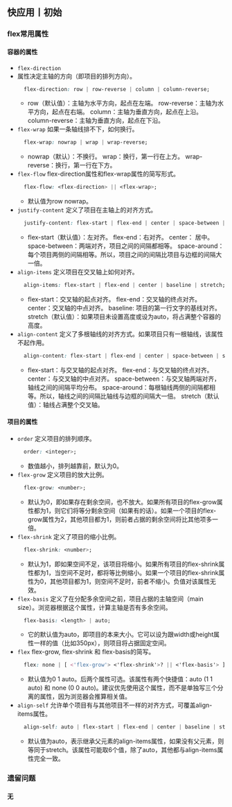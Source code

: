 ## 快应用丨初始

### flex常用属性

#### 容器的属性
* `flex-direction`
* 属性决定主轴的方向（即项目的排列方向）。
  ```css
    flex-direction: row | row-reverse | column | column-reverse;
  ```
  * row（默认值）：主轴为水平方向，起点在左端。 row-reverse：主轴为水平方向，起点在右端。 column：主轴为垂直方向，起点在上沿。 column-reverse：主轴为垂直方向，起点在下沿。
* `flex-wrap` 如果一条轴线排不下，如何换行。
  ```css
    flex-wrap: nowrap | wrap | wrap-reverse;
  ```
  * nowrap（默认）：不换行。 wrap：换行，第一行在上方。 wrap-reverse：换行，第一行在下方。
* `flex-flow` flex-direction属性和flex-wrap属性的简写形式。
  ```css
    flex-flow: <flex-direction> || <flex-wrap>;
  ```
  * 默认值为row nowrap。
* `justify-content` 定义了项目在主轴上的对齐方式。
  ```css
    justify-content: flex-start | flex-end | center | space-between | space-around;
  ```
  * flex-start（默认值）：左对齐。 flex-end：右对齐。 center： 居中。 space-between：两端对齐，项目之间的间隔都相等。 space-around：每个项目两侧的间隔相等。所以，项目之间的间隔比项目与边框的间隔大一倍。
* `align-items` 定义项目在交叉轴上如何对齐。
  ```css
    align-items: flex-start | flex-end | center | baseline | stretch;
  ```
  * flex-start：交叉轴的起点对齐。 flex-end：交叉轴的终点对齐。 center：交叉轴的中点对齐。 baseline: 项目的第一行文字的基线对齐。 stretch（默认值）：如果项目未设置高度或设为auto，将占满整个容器的高度。
* `align-content` 定义了多根轴线的对齐方式。如果项目只有一根轴线，该属性不起作用。
  ```css
    align-content: flex-start | flex-end | center | space-between | space-around | stretch;
  ```
  * flex-start：与交叉轴的起点对齐。 flex-end：与交叉轴的终点对齐。 center：与交叉轴的中点对齐。 space-between：与交叉轴两端对齐，轴线之间的间隔平均分布。 space-around：每根轴线两侧的间隔都相等。所以，轴线之间的间隔比轴线与边框的间隔大一倍。 stretch（默认值）：轴线占满整个交叉轴。

#### 项目的属性
* `order` 定义项目的排列顺序。
  ```css
    order: <integer>;
  ```
  * 数值越小，排列越靠前，默认为0。
* `flex-grow` 定义项目的放大比例。
  ```css
    flex-grow: <number>;
  ```
  * 默认为0，即如果存在剩余空间，也不放大。如果所有项目的flex-grow属性都为1，则它们将等分剩余空间（如果有的话）。如果一个项目的flex-grow属性为2，其他项目都为1，则前者占据的剩余空间将比其他项多一倍。
* `flex-shrink` 定义了项目的缩小比例。
  ```css
    flex-shrink: <number>;
  ```
  * 默认为1，即如果空间不足，该项目将缩小。如果所有项目的flex-shrink属性都为1，当空间不足时，都将等比例缩小。如果一个项目的flex-shrink属性为0，其他项目都为1，则空间不足时，前者不缩小。负值对该属性无效。
* `flex-basis` 定义了在分配多余空间之前，项目占据的主轴空间（main size）。浏览器根据这个属性，计算主轴是否有多余空间。
  ```css
    flex-basis: <length> | auto;
  ```
  * 它的默认值为auto，即项目的本来大小。它可以设为跟width或height属性一样的值（比如350px），则项目将占据固定空间。
* `flex` flex-grow, flex-shrink 和 flex-basis的简写。
  ```css
    flex: none | [ <'flex-grow'> <'flex-shrink'>? || <'flex-basis'> ]
  ```
  * 默认值为0 1 auto。后两个属性可选。该属性有两个快捷值：auto (1 1 auto) 和 none (0 0 auto)。建议优先使用这个属性，而不是单独写三个分离的属性，因为浏览器会推算相关值。
* `align-self` 允许单个项目有与其他项目不一样的对齐方式，可覆盖align-items属性。
  ```css
    align-self: auto | flex-start | flex-end | center | baseline | stretch;
  ```
  * 默认值为auto，表示继承父元素的align-items属性，如果没有父元素，则等同于stretch。该属性可能取6个值，除了auto，其他都与align-items属性完全一致。

### 遗留问题

#### 无
